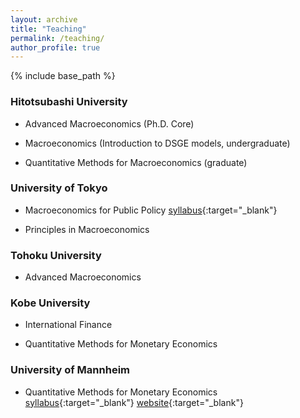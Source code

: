 ```yaml
---
layout: archive
title: "Teaching"
permalink: /teaching/
author_profile: true
---
```


{% include base_path %}

### Hitotsubashi University

* Advanced Macroeconomics (Ph.D. Core)

* Macroeconomics (Introduction to DSGE models, undergraduate)

* Quantitative Methods for Macroeconomics (graduate)

### University of Tokyo

* Macroeconomics for Public Policy [syllabus](/files/syllabus_macropp_2017.pdf){:target="_blank"}

* Principles in Macroeconomics

### Tohoku University

* Advanced Macroeconomics

### Kobe University

* International Finance

* Quantitative Methods for Monetary Economics

### University of Mannheim

* Quantitative Methods for Monetary Economics [syllabus](/files/qmmeum_schedule.pdf){:target="_blank"} [website](https://github.com/tkksnk/qmme){:target="_blank"}

<!-- {% for post in site.teaching reversed %}
  {% include archive-single.html %}
{% endfor %} -->
